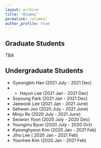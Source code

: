 ```yaml
---
layout: archive
title: "Alumni"
permalink: /alumni/
author_profile: true
---
```


## Graduate Students

TBA


## Undergraduate Students

* Gyeongbin Han (2021 July - 2021 Dec)
* * Hayun Lee (2021 Jan - 2021 Dec)
* Soyoung Park (2021 Jan - 2021 Dec)
* Jaewook Lee (2021 Jan - 2021 June)
* Sehwan Joo (2020 July - 2021 June)
* Minju Ro (2020 July - 2021 June)
* Seowon Yoon (2020 July - 2020 Dec)
* Youngmu Byun (2020 July - 2020 Oct)
* Kyeonghyeon Kim (2020 Jan - 2021 Feb)
* Jiho Lee ( 2020 Jan - 2021 Feb)
* Yoonhee Kim (2020 Jan - 2021 Feb)
